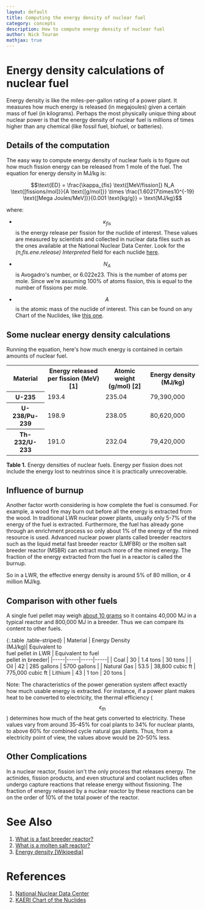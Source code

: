 ```yaml
---
layout: default
title: Computing the energy density of nuclear fuel
category: concepts
description: How to compute energy density of nuclear fuel
author: Nick Touran
mathjax: true
---
```

<div class="row">
<div class="col-md-8" markdown="1">

# Energy density calculations of nuclear fuel

Energy density is like the miles-per-gallon rating of a power plant. It measures how much
energy is released (in megajoules) given a certain mass of fuel (in kilograms). Perhaps
the most physically unique thing about nuclear power is that the energy density of nuclear
fuel is millions of times higher than any chemical (like fossil fuel, biofuel, or
batteries).

## Details of the computation
The easy way to compute energy density of nuclear fuels is to figure out how
much fission energy can be released from 1 mole of the fuel. The equation for
energy density in MJ/kg is: 

$$\text{ED} = \frac{\kappa_{fis} \text{[MeV/fission]} N_A \text{[fissions/mol]}}{A
\text{[g/mol]}} \times \frac{1.60217\times10^{-19} \text{[Mega Joules/MeV]}}{0.001
\text{kg/g}} = \text{MJ/kg}$$

where:
   * $$\kappa_{fis}$$ is the energy release per fission for the nuclide of
     interest. These values are measured by scientists and collected in nuclear
     data files such as the ones available at the National Nuclear Data Center.
     Look for the *(n,fis.ene.release) Interpreted* field for each nuclide <a href="http://www.nndc.bnl.gov/sigma/index.jsp">here</a>.

   * $$N_A$$ is Avogadro's number, or 6.022e23. This is the number of atoms
     per mole. Since we're assuming 100% of atoms fission, this is equal to
     the number of fissions per mole.

   * $$A$$ is the atomic mass of the nuclide of interest. This can be found on any
     Chart of the Nuclides, like <a href="http://atom.kaeri.re.kr/">this one</a>.

## Some nuclear energy density calculations
Running the equation, here's how much energy is contained in certain amounts of nuclear fuel.

<table class="table table-striped">
<tr><th>Material</th><th>Energy released per fission (MeV) [1]</th><th >Atomic weight (g/mol) [2]</th><th >Energy density (MJ/kg)</th></tr>
<tr><th >U-235</th><td>193.4</td><td>235.04</td><td>79,390,000</td></tr>
<tr><th >U-238/Pu-239</th><td>198.9</td><td>238.05</td><td>80,620,000</td></tr>
<tr><th >Th-232/U-233</th><td>191.0</td><td>232.04</td><td>79,420,000</td></tr>
</table>
<p class="caption"><strong>Table 1.</strong> Energy densities of nuclear fuels. Energy per
fission does not include the energy lost to neutrinos since it is practically
unrecoverable. </p>

## Influence of burnup

Another factor worth considering is how complete the fuel is consumed. For example, a wood
fire may burn out before all the energy is extracted from the wood. In traditional LWR
nuclear power plants, usually only 5-7% of the energy of the fuel is extracted.
Furthermore, the fuel has already gone through an enrichment process so only about 1% of
the energy of the mined resource is used. Advanced nuclear power plants called breeder
reactors such as the liquid metal fast breeder reactor (LMFBR) or the molten salt breeder
reactor (MSBR) can extract much more of the mined energy. The fraction of the energy
extracted from the fuel in a reactor is called the burnup.

So in a LWR, the effective energy density is around 5% of 80 million, or 4 million MJ/kg.

## Comparison with other fuels

A single fuel pellet may weigh [about 10
grams](https://www.cameco.com/uranium_101/fuel-processing/fuel-manufacturing/) so it
contains 40,000 MJ in a typical reactor and 800,000 MJ in a breeder. Thus we can compare
its content to other fuels. 

{:.table .table-striped}
| Material | Energy Density<br/> (MJ/kg)| Equivalent to<br/> fuel pellet in LWR | Equivalent to fuel<br/> pellet in breeder|
|-----|-----|-----|-----|
| Coal | 30  | 1.4 tons | 30 tons |
| Oil |  42 | 285 gallons  | 5700 gallons |
| Natural Gas |  53.5  | 38,800 cubic ft | 775,000 cubic ft
| Lithium | 43 | 1 ton | 20 tons |


Note: The characteristics of the power generation system affect exactly how much usable
energy is extracted. For instance, if a power plant makes heat to be converted to
electricity, the thermal efficiency ($$\epsilon_{th}$$) determines how much of the heat
gets converted to electricity. These values vary from around 35-45% for coal plants to 34%
for nuclear plants, to above 60% for combined cycle natural gas plants. Thus, from a
electricity point of view, the values above would be 20-50% less.

## Other Complications

In a nuclear reactor, fission isn't the only process that releases energy. The
actinides, fission products, and even structural and coolant nuclides often undergo
capture reactions that release energy without fissioning. The fraction of energy released
by a nuclear reactor by these reactions can be on the order of 10% of the total power of
the reactor.


<h1 id="references">See Also</h1>

<ol>
<li><a href="{% link fast-reactor.html %}">What is a fast breeder reactor?</a></li>
<li><a href="{% link msr.md %}">What is a molten salt reactor?</a></li>
<li><a href="https://en.wikipedia.org/wiki/Energy_density">Energy density [Wikipedia]</a>  </li> 
</ol>

<h1>References</h1>
<ol>
 <li><a href="http://www.nndc.bnl.gov/sigma/">National Nuclear Data Center</a></li>
<li><a href="http://atom.kaeri.re.kr/">KAERI Chart of the Nuclides</a></li>
</ol>

</div>
</div>
